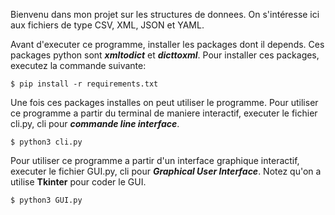 Bienvenu dans mon projet sur les structures de donnees.
On s'intéresse ici aux fichiers de type CSV, XML, JSON et YAML.

Avant d'executer ce programme, installer les packages dont il depends.
Ces packages python sont **_xmltodict_** et **_dicttoxml_**.
Pour installer ces packages, executez la commande suivante:

```python3
$ pip install -r requirements.txt
```

Une fois ces packages installes on peut utiliser le programme.
Pour utiliser ce programme a partir du terminal de maniere interactif,
executer le fichier cli.py, cli pour **_commande line interface_**.

```python3
$ python3 cli.py
```

Pour utiliser ce programme a partir d'un interface graphique interactif,
executer le fichier GUI.py, cli pour **_Graphical User Interface_**.
Notez qu'on a utilise **Tkinter** pour coder le GUI.

```python3
$ python3 GUI.py
```